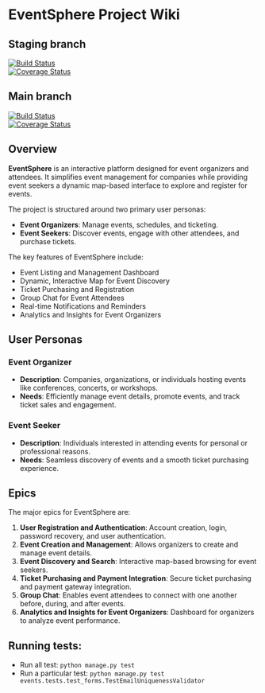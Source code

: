 # EventSphere Project Wiki

## Staging branch

[![Build Status](https://app.travis-ci.com/gcivil-nyu-org/wed-fall24-team3.svg?token=Bpfsg5vzPK3o9MWo5yLU&branch=staging)](https://app.travis-ci.com/gcivil-nyu-org/wed-fall24-team3)  
[![Coverage Status](https://coveralls.io/repos/github/gcivil-nyu-org/wed-fall24-team3/badge.svg?branch=staging)](https://coveralls.io/github/gcivil-nyu-org/wed-fall24-team3?branch=staging)

## Main branch

[![Build Status](https://app.travis-ci.com/gcivil-nyu-org/wed-fall24-team3.svg?token=Bpfsg5vzPK3o9MWo5yLU&branch=main)](https://app.travis-ci.com/gcivil-nyu-org/wed-fall24-team3)  
[![Coverage Status](https://coveralls.io/repos/github/gcivil-nyu-org/wed-fall24-team3/badge.svg?branch=main)](https://coveralls.io/github/gcivil-nyu-org/wed-fall24-team3?branch=main)

## Overview

**EventSphere** is an interactive platform designed for event organizers and attendees.
It simplifies event management for companies while providing event seekers a dynamic
map-based interface to explore and register for events.

The project is structured around two primary user personas:

- **Event Organizers**: Manage events, schedules, and ticketing.
- **Event Seekers**: Discover events, engage with other attendees, and purchase tickets.

The key features of EventSphere include:

- Event Listing and Management Dashboard
- Dynamic, Interactive Map for Event Discovery
- Ticket Purchasing and Registration
- Group Chat for Event Attendees
- Real-time Notifications and Reminders
- Analytics and Insights for Event Organizers

## User Personas

### Event Organizer

- **Description**: Companies, organizations, or individuals hosting events like
  conferences, concerts, or workshops.
- **Needs**: Efficiently manage event details, promote events, and track ticket sales
  and engagement.

### Event Seeker

- **Description**: Individuals interested in attending events for personal or
  professional reasons.
- **Needs**: Seamless discovery of events and a smooth ticket purchasing experience.

## Epics

The major epics for EventSphere are:

1. **User Registration and Authentication**: Account creation, login, password recovery,
   and user authentication.
2. **Event Creation and Management**: Allows organizers to create and manage event
   details.
3. **Event Discovery and Search**: Interactive map-based browsing for event seekers.
4. **Ticket Purchasing and Payment Integration**: Secure ticket purchasing and payment
   gateway integration.
5. **Group Chat**: Enables event attendees to connect with one another before, during,
   and after events.
6. **Analytics and Insights for Event Organizers**: Dashboard for organizers to analyze
   event performance.

## Running tests:
- Run all test: `python manage.py test`
- Run a particular test: `python manage.py test events.tests.test_forms.TestEmailUniquenessValidator`